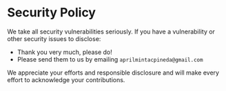 # Security Policy

We take all security vulnerabilities seriously.
If you have a vulnerability or other security issues to disclose:

- Thank you very much, please do!
- Please send them to us by emailing `aprilmintacpineda@gmail.com`

We appreciate your efforts and responsible disclosure and will make every effort to acknowledge your contributions.
